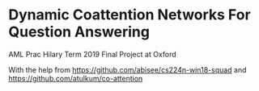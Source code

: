 # Dynamic Coattention Networks For Question Answering
AML Prac Hilary Term 2019 Final Project at Oxford

With the help from https://github.com/abisee/cs224n-win18-squad and https://github.com/atulkum/co-attention
